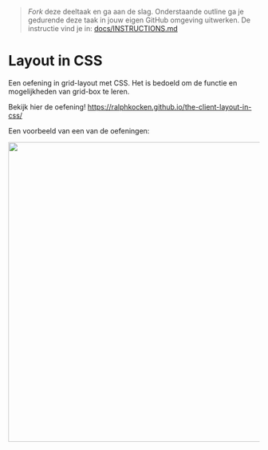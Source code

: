 > _Fork_ deze deeltaak en ga aan de slag. Onderstaande outline ga je gedurende deze taak in jouw eigen GitHub omgeving uitwerken. 
De instructie vind je in: [docs/INSTRUCTIONS.md](docs/INSTRUCTIONS.md)

# Layout in CSS

Een oefening in grid-layout met CSS. Het is bedoeld om de functie en mogelijkheden van grid-box te leren. 

Bekijk hier de oefening!
https://ralphkocken.github.io/the-client-layout-in-css/


Een voorbeeld van een van de oefeningen:

<img src="https://user-images.githubusercontent.com/106448490/198568327-773b5d64-597e-4f91-b9f0-4f1ab2d30fe6.png" width="600">

